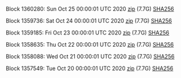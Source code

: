 Block 1360280: Sun Oct 25 00:00:01 UTC 2020 [zip](https://dash-bootstrap.ams3.digitaloceanspaces.com/mainnet/2020-10-25/bootstrap.dat.zip) (7.7G) [SHA256](https://dash-bootstrap.ams3.digitaloceanspaces.com/mainnet/2020-10-25/sha256.txt)

Block 1359736: Sat Oct 24 00:00:01 UTC 2020 [zip](https://dash-bootstrap.ams3.digitaloceanspaces.com/mainnet/2020-10-24/bootstrap.dat.zip) (7.7G) [SHA256](https://dash-bootstrap.ams3.digitaloceanspaces.com/mainnet/2020-10-24/sha256.txt)

Block 1359185: Fri Oct 23 00:00:01 UTC 2020 [zip](https://dash-bootstrap.ams3.digitaloceanspaces.com/mainnet/2020-10-23/bootstrap.dat.zip) (7.7G) [SHA256](https://dash-bootstrap.ams3.digitaloceanspaces.com/mainnet/2020-10-23/sha256.txt)

Block 1358635: Thu Oct 22 00:00:01 UTC 2020 [zip](https://dash-bootstrap.ams3.digitaloceanspaces.com/mainnet/2020-10-22/bootstrap.dat.zip) (7.7G) [SHA256](https://dash-bootstrap.ams3.digitaloceanspaces.com/mainnet/2020-10-22/sha256.txt)

Block 1358088: Wed Oct 21 00:00:01 UTC 2020 [zip](https://dash-bootstrap.ams3.digitaloceanspaces.com/mainnet/2020-10-21/bootstrap.dat.zip) (7.7G) [SHA256](https://dash-bootstrap.ams3.digitaloceanspaces.com/mainnet/2020-10-21/sha256.txt)

Block 1357549: Tue Oct 20 00:00:01 UTC 2020 [zip](https://dash-bootstrap.ams3.digitaloceanspaces.com/mainnet/2020-10-20/bootstrap.dat.zip) (7.7G) [SHA256](https://dash-bootstrap.ams3.digitaloceanspaces.com/mainnet/2020-10-20/sha256.txt)

